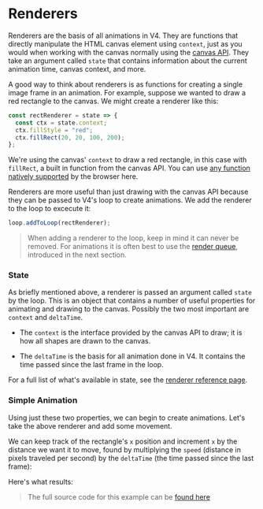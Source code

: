 # Renderers

Renderers are the basis of all animations in V4. They are functions that directly manipulate the HTML canvas element using `context`, just as you would when working with the canvas normally using the [canvas API](https://developer.mozilla.org/en-US/docs/Web/API/Canvas_API). They take an argument called `state` that contains information about the current animation time, canvas context, and more.

A good way to think about renderers is as functions for creating a single image frame in an animation. For example, suppose we wanted to draw a red rectangle to the canvas. We might create a renderer like this:

```js
const rectRenderer = state => {
  const ctx = state.context;
  ctx.fillStyle = "red";
  ctx.fillRect(20, 20, 100, 200);
};
```

We're using the canvas' `context` to draw a red rectangle, in this case with `fillRect`, a built in function from the canvas API. You can use [any function natively supported](https://developer.mozilla.org/en-US/docs/Web/API/CanvasRenderingContext2D#Reference) by the browser here.

Renderers are more useful than just drawing with the canvas API because they can be passed to V4's loop to create animations. We add the renderer to the loop to excecute it:

```js
loop.addToLoop(rectRenderer);
```

> When adding a renderer to the loop, keep in mind it can never be removed. For animations it is often best to use the [render queue](render-queue.md), introduced in the next section. 

### State

As briefly mentioned above, a renderer is passed an argument called `state` by the loop. This is an object that contains a number of useful properties for animating and drawing to the canvas. Possibly the two most important are `context` and `deltaTime`.

- The `context` is the interface provided by the canvas API to draw; it is how all shapes are drawn to the canvas.

- The `deltaTime` is the basis for all animation done in V4. It contains the time passed since the last frame in the loop.

For a full list of what's available in state, see the [renderer reference page](/reference/renderer.md).

### Simple Animation

Using just these two properties, we can begin to create animations. Let's take the above renderer and add some movement.

We can keep track of the rectangle's `x` position and increment `x` by the distance we want it to move, found by multiplying the `speed` (distance in pixels traveled per second) by the `deltaTime` (the time passed since the last frame):

[](_media/guide/renderers/sketch.js ':include :type=code :fragment=demo')

Here's what results: 

[](https://V4.rainflame.com/_media/guide/renderers ':include :type=iframe width=100% height=250px')

> The full source code for this example can be [found here](https://github.com/rainflame/V4.js/tree/master/docs/_media/guide/renderers)


